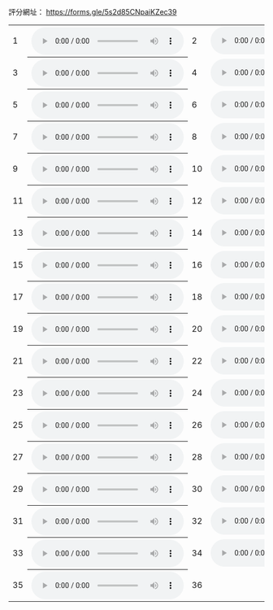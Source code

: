 評分網址：
<a href="https://forms.gle/5wiV1krU44XN9BcY6" target="_blank">https://forms.gle/5s2d85CNpaiKZec39</a>


<!-- "https://raw.githubusercontent.com/EpochKC/Music-Demo-3/main/D5N/d5n_get_5.mp3" -->
<!-- "https://raw.githubusercontent.com/EpochKC/Music-Demo-3/main/D5N/d5n_get_124.mp3" -->
<!-- "https://raw.githubusercontent.com/EpochKC/Music-Demo-3/main/D5N/d5n_get_182.mp3" -->
<!-- "https://raw.githubusercontent.com/EpochKC/Music-Demo-3/main/D5N/d5n_get_195.mp3" -->
<!-- "https://raw.githubusercontent.com/EpochKC/Music-Demo-3/main/D5N/d5n_get_199.mp3" -->

<!-- "https://raw.githubusercontent.com/EpochKC/Music-Demo-3/main/D5O/d5o_get_14.mp3" -->
<!-- "https://raw.githubusercontent.com/EpochKC/Music-Demo-3/main/D5O/d5o_get_38.mp3" -->
<!-- "https://raw.githubusercontent.com/EpochKC/Music-Demo-3/main/D5O/d5o_get_77.mp3" -->
<!-- "https://raw.githubusercontent.com/EpochKC/Music-Demo-3/main/D5O/d5o_get_94.mp3" -->
<!-- "https://raw.githubusercontent.com/EpochKC/Music-Demo-3/main/D5O/d5o_get_145.mp3" -->

<!-- "https://raw.githubusercontent.com/EpochKC/Music-Demo-3/main/D3N/D3N_get_8.mp3" -->
<!-- "https://raw.githubusercontent.com/EpochKC/Music-Demo-3/main/D3N/D3N_get_9.mp3" -->
<!-- "https://raw.githubusercontent.com/EpochKC/Music-Demo-3/main/D3N/D3N_get_22.mp3" -->
<!-- "https://raw.githubusercontent.com/EpochKC/Music-Demo-3/main/D3N/D3N_get_42.mp3" -->
<!-- "https://raw.githubusercontent.com/EpochKC/Music-Demo-3/main/D3N/D3N_get_178.mp3" -->

<!-- "https://raw.githubusercontent.com/EpochKC/Music-Demo-3/main/D3O/D3O_get_11.mp3" -->
<!-- "https://raw.githubusercontent.com/EpochKC/Music-Demo-3/main/D3O/D3O_get_102.mp3" -->
<!-- "https://raw.githubusercontent.com/EpochKC/Music-Demo-3/main/D3O/D3O_get_115.mp3" -->
<!-- "https://raw.githubusercontent.com/EpochKC/Music-Demo-3/main/D3O/D3O_get_119.mp3" -->
<!-- "https://raw.githubusercontent.com/EpochKC/Music-Demo-3/main/D3O/D3O_get_126.mp3" -->

<!-- "https://raw.githubusercontent.com/EpochKC/Music-Demo-3/main/DN/get_3.mp3" -->
<!-- "https://raw.githubusercontent.com/EpochKC/Music-Demo-3/main/DN/get_18.mp3" -->
<!-- "https://raw.githubusercontent.com/EpochKC/Music-Demo-3/main/DN/get_127.mp3" -->
<!-- "https://raw.githubusercontent.com/EpochKC/Music-Demo-3/main/DN/get_141.mp3" -->
<!-- "https://raw.githubusercontent.com/EpochKC/Music-Demo-3/main/DN/get_171.mp3" -->

<!-- "https://raw.githubusercontent.com/EpochKC/Music-Demo-3/main/DO/DO_get_0.mp3" -->
<!-- "https://raw.githubusercontent.com/EpochKC/Music-Demo-3/main/DO/DO_get_3.mp3" -->
<!-- "https://raw.githubusercontent.com/EpochKC/Music-Demo-3/main/DO/DO_get_16.mp3" -->
<!-- "https://raw.githubusercontent.com/EpochKC/Music-Demo-3/main/DO/DO_get_18.mp3" -->
<!-- "https://raw.githubusercontent.com/EpochKC/Music-Demo-3/main/DO/DO_get_22.mp3" -->

<!-- "https://raw.githubusercontent.com/EpochKC/Music-Demo-3/main/original/get_33.mp3" -->
<!-- "https://raw.githubusercontent.com/EpochKC/Music-Demo-3/main/original/get_45.mp3" -->
<!-- "https://raw.githubusercontent.com/EpochKC/Music-Demo-3/main/original/get_52.mp3" -->
<!-- "https://raw.githubusercontent.com/EpochKC/Music-Demo-3/main/original/get_60.mp3" -->
<!-- "https://raw.githubusercontent.com/EpochKC/Music-Demo-3/main/original/get_77.mp3" -->


<table>
    <tr>
      <td>1</td>
      <th><audio controls autoplay>
        <source src="https://raw.githubusercontent.com/EpochKC/Music-Demo-3/main/original/get_33.mp3"
        type="audio/mpeg">
        <!-- ori -->
       </audio></th>
      <td>2</td>
      <td><audio controls autoplay>
        <source src="https://raw.githubusercontent.com/EpochKC/Music-Demo-3/main/D5N/d5n_get_5.mp3"
        type="audio/mpeg">
        <!-- d5n -->
       </audio></td>
    </tr>
    <tr>
      <td>3</td>
      <th><audio controls autoplay>
        <source src="https://raw.githubusercontent.com/EpochKC/Music-Demo-3/main/D3N/D3N_get_8.mp3"
        type="audio/mpeg">
        <!-- d3n -->
       </audio></th>
      <td>4</td>
      <td><audio controls autoplay>
        <source src="https://raw.githubusercontent.com/EpochKC/Music-Demo-3/main/DO/DO_get_0.mp3"
        type="audio/mpeg">
        <!-- do -->
       </audio></td>
    </tr>
    <tr>
      <td>5</td>
      <th><audio controls autoplay>
        <source src="https://raw.githubusercontent.com/EpochKC/Music-Demo-3/main/D5O/d5o_get_14.mp3"
        type="audio/mpeg">
        <!-- d5o -->
       </audio></th>
      <td>6</td>
      <td><audio controls autoplay>
        <source src="https://raw.githubusercontent.com/EpochKC/Music-Demo-3/main/D3O/D3O_get_11.mp3"
        type="audio/mpeg">
        <!-- d3o -->
       </audio></td>
    </tr>
    <tr>
      <td>7</td>
      <th><audio controls autoplay>
        <source src="https://raw.githubusercontent.com/EpochKC/Music-Demo-3/main/DN/get_3.mp3"
        type="audio/mpeg">
        <!-- dn -->
       </audio></th>
      <td>8</td>
      <td><audio controls autoplay>
        <source src="https://raw.githubusercontent.com/EpochKC/Music-Demo-3/main/D5N/d5n_get_124.mp3"
        type="audio/mpeg">
        <!-- d5n -->
       </audio></td>
    </tr>
    <tr>
      <td>9</td>
      <th><audio controls autoplay>
        <source src="https://raw.githubusercontent.com/EpochKC/Music-Demo-3/main/D3O/D3O_get_102.mp3"
        type="audio/mpeg">
        <!-- d3o -->
       </audio></th>
      <td>10</td>
      <td><audio controls autoplay>
        <source src="https://raw.githubusercontent.com/EpochKC/Music-Demo-3/main/original/get_45.mp3"
        type="audio/mpeg">
        <!-- ori -->
       </audio></td>
    </tr>
    <tr>
      <td>11</td>
      <th><audio controls autoplay>
        <source src="https://raw.githubusercontent.com/EpochKC/Music-Demo-3/main/DO/DO_get_3.mp3"
        type="audio/mpeg">
        <!-- do -->
       </audio></th>
      <td>12</td>
      <td><audio controls autoplay>
        <source src="https://raw.githubusercontent.com/EpochKC/Music-Demo-3/main/D5O/d5o_get_38.mp3"
        type="audio/mpeg">
        <!-- d5o -->
       </audio></td>
    </tr>
    <tr>
      <td>13</td>
      <th><audio controls autoplay>
        <source src="https://raw.githubusercontent.com/EpochKC/Music-Demo-3/main/D3N/D3N_get_9.mp3"
        type="audio/mpeg">
        <!-- d3n -->
       </audio></th>
      <td>14</td>
      <td><audio controls autoplay>
        <source src="https://raw.githubusercontent.com/EpochKC/Music-Demo-3/main/DN/get_18.mp3"
        type="audio/mpeg">
        <!-- dn -->
       </audio></td>
    </tr>
    <tr>
      <td>15</td>
      <th><audio controls autoplay>
        <source src="https://raw.githubusercontent.com/EpochKC/Music-Demo-3/main/original/get_52.mp3"
        type="audio/mpeg">
        <!-- ori -->
       </audio></th>
      <td>16</td>
      <td><audio controls autoplay>
        <source src="https://raw.githubusercontent.com/EpochKC/Music-Demo-3/main/D5N/d5n_get_182.mp3"
        type="audio/mpeg">
        <!-- d5n -->
       </audio></td>
    </tr>
    <tr>
      <td>17</td>
      <th><audio controls autoplay>
        <source src="https://raw.githubusercontent.com/EpochKC/Music-Demo-3/main/D3O/D3O_get_115.mp3"
        type="audio/mpeg">
        <!-- d3o -->
       </audio></th>
      <td>18</td>
      <td><audio controls autoplay>
        <source src="https://raw.githubusercontent.com/EpochKC/Music-Demo-3/main/original/get_77.mp3"
        type="audio/mpeg">
        <!-- ori -->
       </audio></td>
    </tr>
    <tr>
      <td>19</td>
      <th><audio controls autoplay>
        <source src="https://raw.githubusercontent.com/EpochKC/Music-Demo-3/main/DO/DO_get_16.mp3"
        type="audio/mpeg">
        <!-- do -->
       </audio></th>
      <td>20</td>
      <td><audio controls autoplay>
        <source src="https://raw.githubusercontent.com/EpochKC/Music-Demo-3/main/D5O/d5o_get_77.mp3"
        type="audio/mpeg">
        <!-- d5o -->
       </audio></td>
    </tr>
    <tr>
      <td>21</td>
      <th><audio controls autoplay>
        <source src="https://raw.githubusercontent.com/EpochKC/Music-Demo-3/main/DN/get_127.mp3"
        type="audio/mpeg">
        <!-- dn -->
       </audio></th>
      <td>22</td>
      <td><audio controls autoplay>
        <source src="https://raw.githubusercontent.com/EpochKC/Music-Demo-3/main/D3N/D3N_get_22.mp3"
        type="audio/mpeg">
        <!-- d3n -->
       </audio></td>
    </tr>
    <tr>
      <td>23</td>
      <th><audio controls autoplay>
        <source src="https://raw.githubusercontent.com/EpochKC/Music-Demo-3/main/original/get_60.mp3"
        type="audio/mpeg">
        <!-- ori -->
       </audio></th>
      <td>24</td>
      <td><audio controls autoplay>
        <source src="https://raw.githubusercontent.com/EpochKC/Music-Demo-3/main/D5N/d5n_get_195.mp3"
        type="audio/mpeg">
        <!-- d5n -->
       </audio></td>
    </tr>
    <tr>
      <td>25</td>
      <th><audio controls autoplay>
        <source src="https://raw.githubusercontent.com/EpochKC/Music-Demo-3/main/DO/DO_get_18.mp3"
        type="audio/mpeg">
        <!-- do -->
       </audio></th>
      <td>26</td>
      <td><audio controls autoplay>
        <source src="https://raw.githubusercontent.com/EpochKC/Music-Demo-3/main/D5O/d5o_get_94.mp3"
        type="audio/mpeg">
        <!-- d5o -->
       </audio></td>
    </tr>
    <tr>
      <td>27</td>
      <th><audio controls autoplay>
        <source src="https://raw.githubusercontent.com/EpochKC/Music-Demo-3/main/D3O/D3O_get_119.mp3"
        type="audio/mpeg">
        <!-- d3o -->
       </audio></th>
      <td>28</td>
      <td><audio controls autoplay>
        <source src="https://raw.githubusercontent.com/EpochKC/Music-Demo-3/main/D3N/D3N_get_42.mp3"
        type="audio/mpeg">
        <!-- d3n -->
       </audio></td>
    </tr>
    <tr>
      <td>29</td>
      <th><audio controls autoplay>
        <source src="https://raw.githubusercontent.com/EpochKC/Music-Demo-3/main/DN/get_141.mp3"
        type="audio/mpeg">
        <!-- dn -->
       </audio></th>
      <td>30</td>
      <td><audio controls autoplay>
        <source src="https://raw.githubusercontent.com/EpochKC/Music-Demo-3/main/D5N/d5n_get_199.mp3"
        type="audio/mpeg">
        <!-- d5n -->
       </audio></td>
    </tr>
    <tr>
      <td>31</td>
      <th><audio controls autoplay>
        <source src="https://raw.githubusercontent.com/EpochKC/Music-Demo-3/main/D3O/D3O_get_126.mp3"
        type="audio/mpeg">
        <!-- d3o -->
       </audio></th>
      <td>32</td>
      <td><audio controls autoplay>
        <source src="https://raw.githubusercontent.com/EpochKC/Music-Demo-3/main/D5O/d5o_get_145.mp3"
        type="audio/mpeg">
        <!-- d5o -->
       </audio></td>
    </tr>
    <tr>
      <td>33</td>
      <th><audio controls autoplay>
        <source src="https://raw.githubusercontent.com/EpochKC/Music-Demo-3/main/DO/DO_get_22.mp3"
        type="audio/mpeg">
        <!-- do -->
       </audio></th>
      <td>34</td>
      <td><audio controls autoplay>
        <source src="https://raw.githubusercontent.com/EpochKC/Music-Demo-3/main/DN/get_171.mp3"
        type="audio/mpeg">
        <!-- dn -->
       </audio></td>
    </tr>
    <tr>
      <td>35</td>
      <th><audio controls autoplay>
        <source src="https://raw.githubusercontent.com/EpochKC/Music-Demo-3/main/D3N/D3N_get_178.mp3"
        type="audio/mpeg">
        <!-- d3n -->
       </audio></th>
      <td>36</td>
      <!-- <td><audio controls autoplay>
        <source src="https://raw.githubusercontent.com/EpochKC/Music-Demo-3/main/d5o/E28_get_193.mp3"
        type="audio/mpeg">
       </audio></td> -->
    </tr>
</table>
